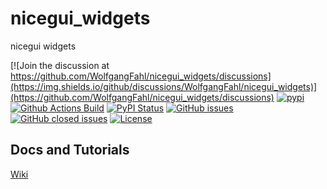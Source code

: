 # nicegui_widgets
nicegui widgets

[![Join the discussion at https://github.com/WolfgangFahl/nicegui_widgets/discussions](https://img.shields.io/github/discussions/WolfgangFahl/nicegui_widgets)](https://github.com/WolfgangFahl/nicegui_widgets/discussions)
[![pypi](https://img.shields.io/pypi/pyversions/ngwidgets)](https://pypi.org/project/ngwidgets/)
[![Github Actions Build](https://github.com/WolfgangFahl/nicegui_widgets/workflows/Build/badge.svg?branch=main)](https://github.com/WolfgangFahl/nicegui_widgets/actions?query=workflow%3ABuild+branch%3Amain)
[![PyPI Status](https://img.shields.io/pypi/v/ngwidgets.svg)](https://pypi.python.org/pypi/ngwidgets/)
[![GitHub issues](https://img.shields.io/github/issues/WolfgangFahl/nicegui_widgets.svg)](https://github.com/WolfgangFahl/nicegui_widgets/issues)
[![GitHub closed issues](https://img.shields.io/github/issues-closed/WolfgangFahl/nicegui_widgets.svg)](https://github.com/WolfgangFahl/nicegui_widgets/issues/?q=is%3Aissue+is%3Aclosed)
[![License](https://img.shields.io/github/license/WolfgangFahl/nicegui_widgets.svg)](https://www.apache.org/licenses/LICENSE-2.0)


## Docs and Tutorials
[Wiki](https://wiki.bitplan.com/index.php/nicegui_widgets)
